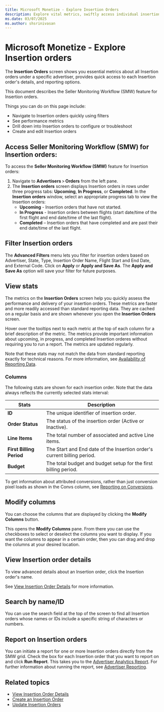 ```yaml
---
title: Microsoft Monetize - Explore Insertion Orders
description: Explore vital metrics, swiftly access individual insertion orders, and provide reporting options on the Insertion Orders screen for a specific advertiser. Learn how to access the Seller Monitoring Workflow (SMW) feature for Insertion Orders from any Microsoft Monetize screen.
ms.date: 03/07/2025
ms.author: shsrinivasan
---
```

# Microsoft Monetize - Explore Insertion orders

The **Insertion Orders** screen shows you essential metrics about all Insertion orders under a specific advertiser, provides quick access to each Insertion order's details, and reporting options.

This document describes the Seller Monitoring Workflow (SMW) feature for Insertion orders.

Things you can do on this page include:

- Navigate to Insertion orders quickly using filters
- See performance metrics
- Drill down into Insertion orders to configure or troubleshoot
- Create and edit Insertion orders

## Access Seller Monitoring Workflow (SMW) for Insertion orders:

To access the **Seller Monitoring Workflow (SMW)** feature for Insertion orders:

1. Navigate to **Advertisers** > **Orders** from the left pane. 
1. The **Insertion orders** screen displays Insertion orders in rows under three progress tabs: **Upcoming**, **In Progress**, or **Completed**. In the **Insertion orders** window, select an appropriate progress tab to view the Insertion orders:
    - **Upcoming** - Insertion orders that have not started.
    - **In Progress** - Insertion orders between flights (start date/time of the first flight and end date/time of the last flight).
    - **Completed** – Insertion orders that have completed and are past their end date/time of the last flight.

## Filter Insertion orders

The **Advanced Filters** menu lets you filter for insertion orders based on Advertiser, State, Type, Insertion Order Name, Flight Start and End Date, and External Code. Click on **Apply** or **Apply and Save As**. The **Apply and Save As** option will save your filter for future purposes.

## View stats

The metrics on the **Insertion Orders** screen help you quickly assess the performance and delivery of your insertion orders. These metrics are faster and more readily accessed than standard reporting data. They are cached on a regular basis and are shown whenever you open the **Insertion Orders** screen.

Hover over the tooltips next to each metric at the top of each column for a brief description of the metric. The metrics provide important information about upcoming, in progress, and completed Insertion orderes without requiring you to run a report. The metrics are updated regularly.

Note that these stats may not match the data from standard reporting exactly for technical reasons. For more information, see [Availability of Reporting Data](availability-of-reporting-data.md).

### Columns

The following stats are shown for each insertion order. Note that the data always reflects the currently selected stats interval:

| Stats | Description |
|--|--|
| **ID** | The unique identifier of insertion order. |
| **Order Status** | The status of the insertion order (Active or Inactive). |
| **Line Items** | The total number of associated and active Line items. |
| **First Billing Period** | The Start and End date of the Insertion order's current billing period. |
| **Budget** | The total budget and budget setup for the first billing period. |

To get information about attributed conversions, rather than just conversion pixel loads as shown in the Convs column, see [Reporting on Conversions](reporting-on-conversions.md).

<!--
| **Issues** | Setup issues that may prevent the insertion order or its associated Insertion orders from delivering. |
| **Billing Period Imps Delivery** | Number of impressions delivered during the current billing period. |
| **Billing Period Rev Delivery** | Revenue for the current billing period. |
| **Billing Period eCPM** | The billing period for the money the advertiser has paid or will pay your network per 1000 impressions. |
| **Billing Period Media Cost** | The billing period for the money your network has spent buying media for campaigns under the line item. |
| **Clicks (Lifetime)** | Number of clicks for all Insertion orders for the entire lifetime under the insertion order. |
| **Deal Revenue (Lifetime)** | Total revenue from deals for entire lifetime of each insertion order, including the current calendar day. |
| **Revenue (Lifetime)** | Money the advertiser has paid or will pay your network for entire lifetime of each insertion order, including the current calendar day as a result of campaigns under the insertion order. This is based on revenue settings at the line item level. |
| **Type** | The type of the insertion order. |
| **Today's Delivery** | Displays the number of impressions delivered on the current calendar day. |

| **Insertion orders** | Total number of in-progress, active, and associated Insertion orders under the insertion order. |
| **Last Hour's Delivery** | Displays the number of impressions delivered on the current calendar day up to the last hour. |
| **Last 7 Days Delivery** | Displays the number of impressions delivered on full 7 days previous to the current calendar day, i.e., excluding today. |
| **Yesterday's Delivery** | Displays the number of impressions delivered on full 24-hour period of the previous calendar day. |
-->



## Modify columns

You can choose the columns that are displayed by clicking the **Modify Columns** button.

This opens the **Modify Columns** pane. From there you can use the checkboxes to select or deselect the columns you want to display. If you want the columns to appear in a certain order, then you can drag and drop the columns at your desired location.

## View Insertion order details

To view advanced details about an Insertion order, click the Insertion order's name.

See [View Insertion Order Details](view-insertion-order-details.md) for more information.

## Search by name/ID

You can use the search field at the top of the screen to find all Insertion orders whose names or IDs include a specific string of characters or numbers.

## Report on Insertion orders

You can initiate a report for one or more Insertion orders directly from the SMW grid. Check the box for each Insertion order that you want to report on and click **Run Report**. This takes you to the [Advertiser Analytics Report](advertiser-analytics-report.md). For further information about running the report, see [Advertiser Reporting](advertiser-reporting.md).

## Related topics

- [View Insertion Order Details](view-insertion-order-details.md)
- [Create an Insertion Order](create-an-insertion-order.md)
- [Update Insertion Orders](update-insertion-orders.md)
